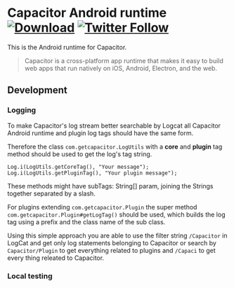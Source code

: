 # Capacitor Android runtime [![Download](https://img.shields.io/bintray/v/ionic-team/capacitor/capacitor-android.svg)](https://bintray.com/ionic-team/capacitor/capacitor-android/_latestVersion) [![Twitter Follow](https://img.shields.io/twitter/follow/getcapacitor.svg?style=social&label=Follow&style=flat-square)](https://twitter.com/getcapacitor)

This is the Android runtime for Capacitor.
 
> Capacitor is a cross-platform app runtime that makes it easy to build web apps that run natively on iOS, Android, Electron, and the web.

## Development

### Logging

To make Capacitor's log stream better searchable by Logcat all Capacitor Android runtime and plugin log tags should have the same form.

Therefore the class `com.getcapacitor.LogUtils` with a **core** and **plugin** tag method should be used to get the log's tag string.

```
Log.i(LogUtils.getCoreTag(), "Your message");
Log.i(LogUtils.getPluginTag(), "Your plugin message");
```

These methods might have subTags: String[] param, joining the Strings together separated by a slash.

For plugins extending `com.getcapacitor.Plugin` the super method `com.getcapacitor.Plugin#getLogTag()` should be used, which builds the log tag using a prefix and the class name of the sub class.

Using this simple approach you are able to use the filter string `/Capacitor` in LogCat and get only log statements belonging to Capacitor or search by `Capacitor/Plugin` to get everything related to plugins and `/Capaci` to get every thing releated to Capacitor.

### Local testing




